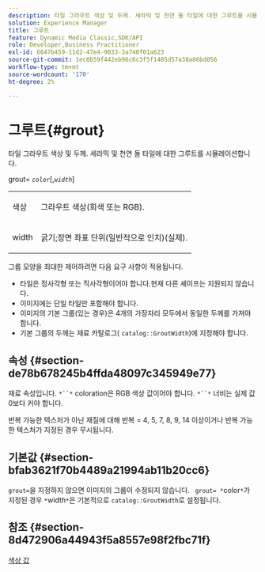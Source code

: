 ```yaml
---
description: 타일 그라우트 색상 및 두께. 세라믹 및 천연 돌 타일에 대한 그루트를 시뮬레이션합니다.
solution: Experience Manager
title: 그루트
feature: Dynamic Media Classic,SDK/API
role: Developer,Business Practitioner
exl-id: 6647b459-11d2-47e4-9033-3a740f01a623
source-git-commit: 1ec8b59f442eb96c6c3f5f1405d57a38a86bd056
workflow-type: tm+mt
source-wordcount: '170'
ht-degree: 2%

---
```


# 그루트{#grout}

타일 그라우트 색상 및 두께. 세라믹 및 천연 돌 타일에 대한 그루트를 시뮬레이션합니다.

grout= *`color`*[,*`width`*]

<table id="simpletable_302B78CFC8F14E0F962D1D2064AD1371"> 
 <tr class="strow"> 
  <td class="stentry"> <p> <span class="codeph"> <span class="varname"> 색상  </span> </span> </p> </td> 
  <td class="stentry"> <p>그라우트 색상(회색 또는 RGB). </p> </td> 
 </tr> 
 <tr class="strow"> 
  <td class="stentry"> <p> <span class="codeph"> <span class="varname"> width </span> </span> </p> </td> 
  <td class="stentry"> <p>굵기;장면 좌표 단위(일반적으로 인치)(실제). </p> </td> 
 </tr> 
</table>

그룹 모양을 최대한 제어하려면 다음 요구 사항이 적용됩니다.

* 타일은 정사각형 또는 직사각형이어야 합니다.현재 다른 셰이프는 지원되지 않습니다.
* 이미지에는 단일 타일만 포함해야 합니다.
* 이미지의 기본 그룹(있는 경우)은 4개의 가장자리 모두에서 동일한 두께를 가져야 합니다.
* 기본 그룹의 두께는 재료 카탈로그( `catalog::GroutWidth`)에 지정해야 합니다.

## 속성 {#section-de78b678245b4ffda48097c345949e77}

재료 속성입니다. `*``*` coloration은 RGB 색상 값이어야 합니다. `*``*` 너비는 실제 값 0보다 커야 합니다.

반복 가능한 텍스처가 아닌 재질에 대해 반복 = 4, 5, 7, 8, 9, 14 이상이거나 반복 가능한 텍스처가 지정된 경우 무시됩니다.

## 기본값 {#section-bfab3621f70b4489a21994ab11b20cc6}

`grout=`을 지정하지 않으면 이미지의 그룹이 수정되지 않습니다. ` grout= *`color`*`가 지정된 경우 `*`width`*`은 기본적으로 `catalog::GroutWidth`로 설정됩니다.

## 참조 {#section-8d472906a44943f5a8557e98f2fbc71f}

[색상 값](../../../../../ir-api/http-protocol/image-rendering-api-ref/c-ir-http-protocol-ref/c-ir-http-protocol-syntax-and-features/r-ir-color-values.md#reference-657f95c0841742d2a55a48bc938303f6)
